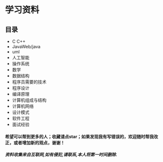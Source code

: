 # 学习资料

## 目录
* C C++
* JavaWeb/java
* uml
* 人工智能
* 操作系统
* 数学
* 数据结构
* 程序员需要的技术
* 程序设计
* 编译原理
* 计算机组成与结构
* 计算机网络
* 设计模式
* 软件工程
* 面试经验

#### 希望可以帮到更多的人；收藏请点star；如果发现我有写错误的，欢迎随时帮我改正，或者增加新的观点，谢谢！
##### 资料收集来自互联网,如有侵犯,请联系,本人将第一时间删除.
